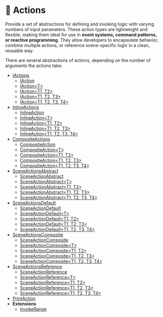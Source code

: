 # 🧩 Actions

Provide a set of abstractions for defining and invoking logic with varying numbers of input parameters. These action
types are lightweight and flexible, making them ideal for use in **event systems, command patterns, or reactive
programming**. They allow developers to encapsulate behavior, combine multiple actions, or reference scene-specific
logic in a clean, reusable way.

There are several abstractions of actions, depending on the number of arguments the actions take:

- [IActions](IActions.md) <!-- + -->
    - [IAction](IAction.md)  <!-- + -->
    - [IAction&lt;T&gt;](IAction%601.md)  <!-- + -->
    - [IAction&lt;T1, T2&gt;](IAction%602.md)  <!-- + -->
    - [IAction&lt;T1, T2, T3&gt;](IAction%603.md) <!-- + -->
    - [IAction&lt;T1, T2, T3, T4&gt;](IAction%604.md) <!-- + -->
- [InlineActions](InlineActions.md) <!-- + -->
    - [InlineAction](InlineAction.md) <!-- + -->
    - [InlineAction&lt;T&gt;](InlineAction%601.md) <!-- + -->
    - [InlineAction&lt;T1, T2&gt;](InlineAction%602.md) <!-- + -->
    - [InlineAction&lt;T1, T2, T3&gt;](InlineAction%603.md) <!-- + -->
    - [InlineAction&lt;T1, T2, T3, T4&gt;](InlineAction%604.md) <!-- + -->
- [CompositeActions](CompositeActions.md) <!-- + -->
    - [CompositeAction](CompositeAction.md) <!-- + -->
    - [CompositeAction&lt;T&gt;](CompositeAction%601.md) <!-- + -->
    - [CompositeAction&lt;T1, T2&gt;](CompositeAction%602.md)  <!-- + -->
    - [CompositeAction&lt;T1, T2, T3&gt;](CompositeAction%603.md) <!-- + -->
    - [CompositeAction&lt;T1, T2, T3, T4&gt;](CompositeAction%604.md)  <!-- + -->
- [SceneActionsAbstract](SceneActionsAbstract.md)  <!-- + -->
    - [SceneActionAbstract](SceneActionAbstract.md)  <!-- + -->
    - [SceneActionAbstract&lt;T&gt;](SceneActionAbstract%601.md)  <!-- + -->
    - [SceneActionAbstract&lt;T1, T2&gt;](SceneActionAbstract%602.md) <!-- + -->
    - [SceneActionAbstract&lt;T1, T2, T3&gt;](SceneActionAbstract%603.md)  <!-- + -->
    - [SceneActionAbstract&lt;T1, T2, T3, T4&gt;](SceneActionAbstract%604.md)  <!-- + -->
- [SceneActionsDefault](SceneActionsDefault.md) <!-- + -->
    - [SceneActionDefault](SceneActionDefault.md) <!-- + -->
    - [SceneActionDefault&lt;T&gt;](SceneActionDefault%601.md) <!-- + -->
    - [SceneActionDefault&lt;T1, T2&gt;](SceneActionDefault%602.md) <!-- + -->
    - [SceneActionDefault&lt;T1, T2, T3&gt;](SceneActionDefault%603.md) <!-- + -->
    - [SceneActionDefault&lt;T1, T2, T3, T4&gt;](SceneActionDefault%604.md) <!-- + -->
- [SceneActionsComposite](SceneActionsComposite.md) <!-- + -->
    - [SceneActionComposite](SceneActionComposite.md) <!-- + -->
    - [SceneActionComposite&lt;T&gt;](SceneActionComposite%601.md) <!-- + -->
    - [SceneActionComposite&lt;T1, T2&gt;](SceneActionComposite%602.md) <!-- + -->
    - [SceneActionComposite&lt;T1, T2, T3&gt;](SceneActionComposite%603.md) <!-- + -->
    - [SceneActionComposite&lt;T1, T2, T3, T4&gt;](SceneActionComposite%604.md)  <!-- + -->
- [SceneActionsReference](SceneActionsReference.md) <!-- + -->
    - [SceneActionReference](SceneActionReference.md) <!-- + -->
    - [SceneActionReference&lt;T&gt;](SceneActionReference%601.md) <!-- + -->
    - [SceneActionReference&lt;T1, T2&gt;](SceneActionReference%602.md) <!-- + -->
    - [SceneActionReference&lt;T1, T2, T3&gt;](SceneActionReference%603.md) <!-- + -->
    - [SceneActionReference&lt;T1, T2, T3, T4&gt;](SceneActionReference%604.md) <!-- + -->
- [PrintAction](PrintAction.md)
- **Extensions**
  - [InvokeRange](ExtensionsInvokeRange.md)